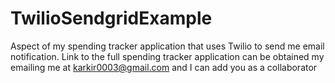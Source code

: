# TwilioSendgridExample
Aspect of my spending tracker application that uses Twilio to send me email notification. Link to the full spending tracker application can be obtained my emailing me at karkir0003@gmail.com and I can add you as a collaborator
